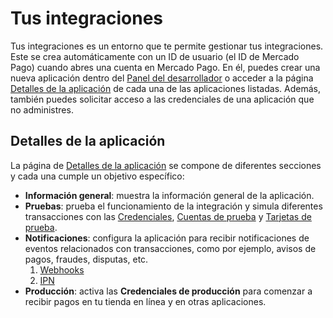 # Tus integraciones

Tus integraciones es un entorno que te permite gestionar tus integraciones. Este se crea automáticamente con un ID de usuario (el ID de Mercado Pago) cuando abres una cuenta en Mercado Pago. En él, puedes crear una nueva aplicación dentro del [Panel del desarrollador](/developers/panel/app) o acceder a la página [Detalles de la aplicación](/developers/es/guides/additional-content/your-integrations/application-details) de cada una de las aplicaciones listadas. Además, también puedes solicitar acceso a las credenciales de una aplicación que no administres.

## Detalles de la aplicación

La página de [Detalles de la aplicación](/developers/es/guides/additional-content/your-integrations/application-details) se compone de diferentes secciones y cada una cumple un objetivo específico:
* **Información general**: muestra la información general de la aplicación.
* **Pruebas**: prueba el funcionamiento de la integración y simula diferentes transacciones con las [Credenciales](/developers/es/guides/additional-content/your-integrations/credentials), [Cuentas de prueba](/developers/es/guides/additional-content/your-integrations/test-accounts) y [Tarjetas de prueba](/developers/es/guides/additional-content/your-integrations/test-cards).
* **Notificaciones**: configura la aplicación para recibir notificaciones de eventos relacionados con transacciones, como por ejemplo, avisos de pagos, fraudes, disputas, etc.
    1. [Webhooks](/developers/es/guides/additional-content/your-integrations/webhooks)  
    2. [IPN](/developers/es/guides/additional-content/your-integrations/ipn)
* **Producción**: activa las **Credenciales de producción** para comenzar a recibir pagos en tu tienda en línea y en otras aplicaciones.
